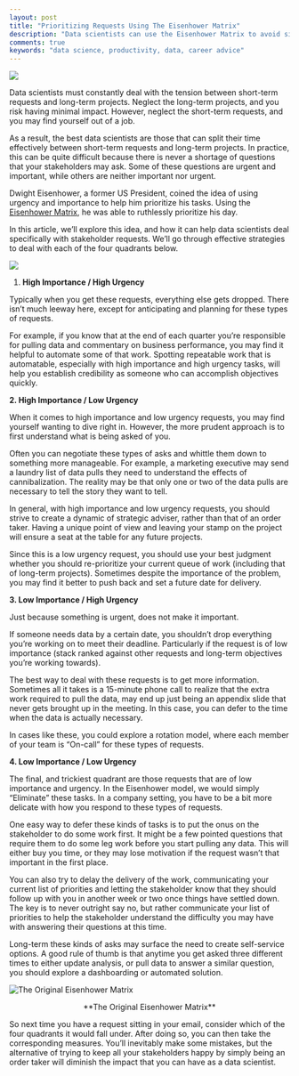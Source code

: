 ```yaml
---
layout: post
title: "Prioritizing Requests Using The Eisenhower Matrix"
description: "Data scientists can use the Eisenhower Matrix to avoid simply taking orders, and instead, establish themselves as strategic advisers"
comments: true
keywords: "data science, productivity, data, career advice"
---
```


![](https://cdn-images-1.medium.com/max/2000/0*WVEZg8fwJX1vDCuH)

Data scientists must constantly deal with the tension between short-term requests and long-term projects. Neglect the long-term projects, and you risk having minimal impact. However, neglect the short-term requests, and you may find yourself out of a job.

As a result, the best data scientists are those that can split their time effectively between short-term requests and long-term projects. In practice, this can be quite difficult because there is never a shortage of questions that your stakeholders may ask. Some of these questions are urgent and important, while others are neither important nor urgent.

Dwight Eisenhower, a former US President, coined the idea of using urgency and importance to help him prioritize his tasks. Using the[ Eisenhower Matrix](https://www.eisenhower.me/eisenhower-matrix/), he was able to ruthlessly prioritize his day.

In this article, we’ll explore this idea, and how it can help data scientists deal specifically with stakeholder requests. We’ll go through effective strategies to deal with each of the four quadrants below.

![](https://cdn-images-1.medium.com/max/2210/1*EAJtwwDDkQVZz9IjftkN-A.png)

1. **High Importance / High Urgency**

Typically when you get these requests, everything else gets dropped. There isn’t much leeway here, except for anticipating and planning for these types of requests.

For example, if you know that at the end of each quarter you’re responsible for pulling data and commentary on business performance, you may find it helpful to automate some of that work. Spotting repeatable work that is automatable, especially with high importance and high urgency tasks, will help you establish credibility as someone who can accomplish objectives quickly.

**2. High Importance / Low Urgency**

When it comes to high importance and low urgency requests, you may find yourself wanting to dive right in. However, the more prudent approach is to first understand what is being asked of you.

Often you can negotiate these types of asks and whittle them down to something more manageable. For example, a marketing executive may send a laundry list of data pulls they need to understand the effects of cannibalization. The reality may be that only one or two of the data pulls are necessary to tell the story they want to tell.

In general, with high importance and low urgency requests, you should strive to create a dynamic of strategic adviser, rather than that of an order taker. Having a unique point of view and leaving your stamp on the project will ensure a seat at the table for any future projects.

Since this is a low urgency request, you should use your best judgment whether you should re-prioritize your current queue of work (including that of long-term projects). Sometimes despite the importance of the problem, you may find it better to push back and set a future date for delivery.

**3. Low Importance / High Urgency**

Just because something is urgent, does not make it important.

If someone needs data by a certain date, you shouldn’t drop everything you’re working on to meet their deadline. Particularly if the request is of low importance (stack ranked against other requests and long-term objectives you’re working towards).

The best way to deal with these requests is to get more information. Sometimes all it takes is a 15-minute phone call to realize that the extra work required to pull the data, may end up just being an appendix slide that never gets brought up in the meeting. In this case, you can defer to the time when the data is actually necessary.

In cases like these, you could explore a rotation model, where each member of your team is “On-call” for these types of requests.

**4. Low Importance / Low Urgency**

The final, and trickiest quadrant are those requests that are of low importance and urgency. In the Eisenhower model, we would simply “Eliminate” these tasks. In a company setting, you have to be a bit more delicate with how you respond to these types of requests.

One easy way to defer these kinds of tasks is to put the onus on the stakeholder to do some work first. It might be a few pointed questions that require them to do some leg work before you start pulling any data. This will either buy you time, or they may lose motivation if the request wasn’t that important in the first place.

You can also try to delay the delivery of the work, communicating your current list of priorities and letting the stakeholder know that they should follow up with you in another week or two once things have settled down. The key is to never outright say no, but rather communicate your list of priorities to help the stakeholder understand the difficulty you may have with answering their questions at this time.

Long-term these kinds of asks may surface the need to create self-service options. A good rule of thumb is that anytime you get asked three different times to either update analysis, or pull data to answer a similar question, you should explore a dashboarding or automated solution.

![*The Original Eisenhower Matrix*](https://cdn-images-1.medium.com/max/2210/1*mCIwWYHuIzt455Qy7HTmoA.png)
<div align="center">**The Original Eisenhower Matrix**</div>

So next time you have a request sitting in your email, consider which of the four quadrants it would fall under. After doing so, you can then take the corresponding measures. You’ll inevitably make some mistakes, but the alternative of trying to keep all your stakeholders happy by simply being an order taker will diminish the impact that you can have as a data scientist.
